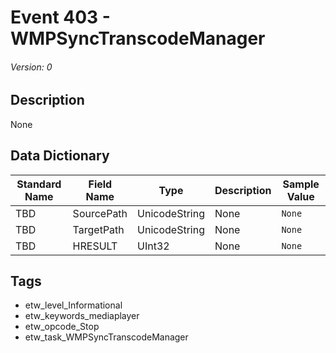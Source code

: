# Event 403 - WMPSyncTranscodeManager
###### Version: 0

## Description
None

## Data Dictionary
|Standard Name|Field Name|Type|Description|Sample Value|
|---|---|---|---|---|
|TBD|SourcePath|UnicodeString|None|`None`|
|TBD|TargetPath|UnicodeString|None|`None`|
|TBD|HRESULT|UInt32|None|`None`|

## Tags
* etw_level_Informational
* etw_keywords_mediaplayer
* etw_opcode_Stop
* etw_task_WMPSyncTranscodeManager